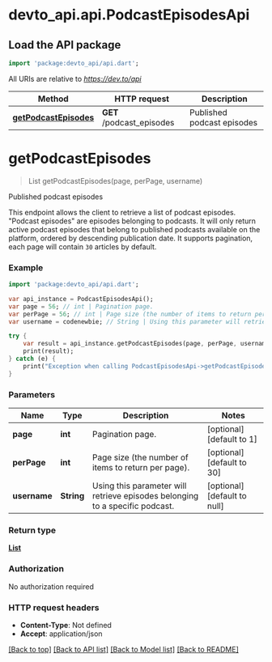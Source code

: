 # devto_api.api.PodcastEpisodesApi

## Load the API package
```dart
import 'package:devto_api/api.dart';
```

All URIs are relative to *https://dev.to/api*

Method | HTTP request | Description
------------- | ------------- | -------------
[**getPodcastEpisodes**](PodcastEpisodesApi.md#getPodcastEpisodes) | **GET** /podcast_episodes | Published podcast episodes


# **getPodcastEpisodes**
> List<PodcastEpisode> getPodcastEpisodes(page, perPage, username)

Published podcast episodes

This endpoint allows the client to retrieve a list of podcast episodes.  \"Podcast episodes\" are episodes belonging to podcasts.  It will only return active podcast episodes that belong to published podcasts available on the platform, ordered by descending publication date.  It supports pagination, each page will contain `30` articles by default. 

### Example 
```dart
import 'package:devto_api/api.dart';

var api_instance = PodcastEpisodesApi();
var page = 56; // int | Pagination page.
var perPage = 56; // int | Page size (the number of items to return per page).
var username = codenewbie; // String | Using this parameter will retrieve episodes belonging to a specific podcast. 

try { 
    var result = api_instance.getPodcastEpisodes(page, perPage, username);
    print(result);
} catch (e) {
    print("Exception when calling PodcastEpisodesApi->getPodcastEpisodes: $e\n");
}
```

### Parameters

Name | Type | Description  | Notes
------------- | ------------- | ------------- | -------------
 **page** | **int**| Pagination page. | [optional] [default to 1]
 **perPage** | **int**| Page size (the number of items to return per page). | [optional] [default to 30]
 **username** | **String**| Using this parameter will retrieve episodes belonging to a specific podcast.  | [optional] [default to null]

### Return type

[**List<PodcastEpisode>**](PodcastEpisode.md)

### Authorization

No authorization required

### HTTP request headers

 - **Content-Type**: Not defined
 - **Accept**: application/json

[[Back to top]](#) [[Back to API list]](../README.md#documentation-for-api-endpoints) [[Back to Model list]](../README.md#documentation-for-models) [[Back to README]](../README.md)


